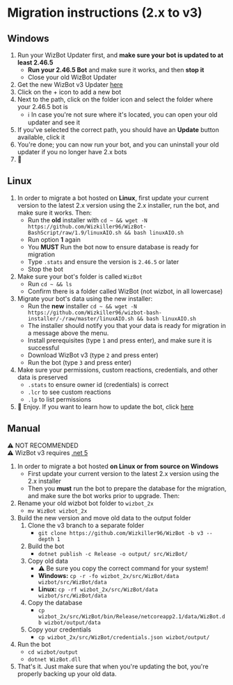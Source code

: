 # Migration instructions (2.x to v3)

## Windows

1. Run your WizBot Updater first, and **make sure your bot is updated to at least 2.46.5**
    - **Run your 2.46.5 Bot** and make sure it works, and then **stop it**  
    - Close your old WizBot Updater
2. Get the new WizBot v3 Updater [here](https://wizbot.cc/downloads/v3)
3. Click on the + icon to add a new bot
4. Next to the path, click on the folder icon and select the folder where your 2.46.5 bot is
    - ℹ In case you're not sure where it's located, you can open your old updater and see it
5. If you've selected the correct path, you should have an **Update** button available, click it
6. You're done; you can now run your bot, and you can uninstall your old updater if you no longer have 2.x bots
7. 🎉

## Linux

1. In order to migrate a bot hosted on **Linux**, first update your current version to the latest 2.x version using the 2.x installer, run the bot, and make sure it works. Then:
    - Run the **old** installer with `cd ~ && wget -N https://github.com/Wizkiller96/WizBot-BashScript/raw/1.9/linuxAIO.sh && bash linuxAIO.sh`
    - Run option **1** again
    - You **MUST** Run the bot now to ensure database is ready for migration
    - Type `.stats` and ensure the version is `2.46.5` or later
    - Stop the bot
2. Make sure your bot's folder is called `WizBot`
    - Run `cd ~ && ls`
    - Confirm there is a folder called WizBot (not wizbot, in all lowercase)
3. Migrate your bot's data using the new installer:
    - Run the **new** installer `cd ~ && wget -N https://github.com/Wizkiller96/wizbot-bash-installer/-/raw/master/linuxAIO.sh && bash linuxAIO.sh`
    - The installer should notify you that your data is ready for migration in a message above the menu.
    - Install prerequisites (type `1` and press enter), and make sure it is successful
    - Download WizBot v3 (type `2` and press enter)
    - Run the bot (type `3` and press enter)
4. Make sure your permissions, custom reactions, credentials, and other data is preserved
    - `.stats` to ensure owner id (credentials) is correct
    - `.lcr` to see custom reactions
    - `.lp` to list permissions
5. 🎉 Enjoy. If you want to learn how to update the bot, click [here](../linux-guide/#update-instructions)

## Manual 

⚠ NOT RECOMMENDED  
⚠ WizBot v3 requires [.net 5](https://dotnet.microsoft.com/download/dotnet/5.0)

1. In order to migrate a bot hosted **on Linux or from source on Windows**
    - First update your current version to the latest 2.x version using the 2.x installer
    - Then you **must** run the bot to prepare the database for the migration, and make sure the bot works prior to upgrade.
 Then:
2. Rename your old wizbot bot folder to `wizbot_2x`
    - `mv WizBot wizbot_2x`
3. Build the new version and move old data to the output folder 
    1. Clone the v3 branch to a separate folder 
        - `git clone https://github.com/Wizkiller96/WizBot -b v3 --depth 1`
    2. Build the bot
        - `dotnet publish -c Release -o output/ src/WizBot/`
    3. Copy old data
        - ⚠ Be sure you copy the correct command for your system!
        - **Windows:** `cp -r -fo wizbot_2x/src/WizBot/data wizbot/src/WizBot/data`
        - **Linux:** `cp -rf wizbot_2x/src/WizBot/data wizbot/src/WizBot/data`
    4. Copy the database 
        - `cp wizbot_2x/src/WizBot/bin/Release/netcoreapp2.1/data/WizBot.db wizbot/output/data`
    5. Copy your credentials
        - `cp wizbot_2x/src/WizBot/credentials.json wizbot/output/`
4. Run the bot
    - `cd wizbot/output`
    - `dotnet WizBot.dll`
5. That's it. Just make sure that when you're updating the bot, you're properly backing up your old data.

